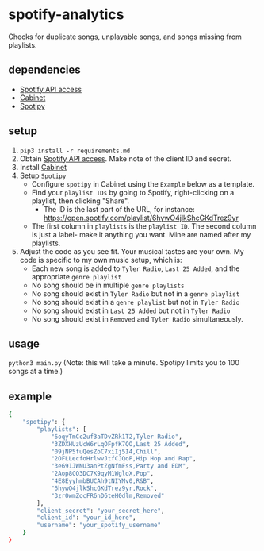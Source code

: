 # spotify-analytics
Checks for duplicate songs, unplayable songs, and songs missing from playlists.

## dependencies
- [Spotify API access](https://stevesie.com/docs/pages/spotify-client-id-secret-developer-api)
- [Cabinet](https://github.com/tylerjwoodfin/cabinet)
- [Spotipy](https://spotipy.readthedocs.io)

## setup
1. `pip3 install -r requirements.md`
2. Obtain [Spotify API access](https://stevesie.com/docs/pages/spotify-client-id-secret-developer-api). Make note of the client ID and secret.
3. Install [Cabinet](https://github.com/tylerjwoodfin/cabinet)
4. Setup `Spotipy`
    - Configure `spotipy` in Cabinet using the `Example` below as a template.
    - Find your `playlist IDs` by going to Spotify, right-clicking on a playlist, then clicking "Share".
        - The ID is the last part of the URL, for instance: https://open.spotify.com/playlist/6hywO4jlkShcGKdTrez9yr
    - The first column in `playlists` is the `playlist ID`. The second column is just a label- make it anything you want. Mine are named after my playlists.
5. Adjust the code as you see fit. Your musical tastes are your own. My code is specific to my own music setup, which is:
    - Each new song is added to `Tyler Radio`, `Last 25 Added`, and the appropriate `genre playlist`
    - No song should be in multiple `genre playlists`
    - No song should exist in `Tyler Radio` but not in a `genre playlist`
    - No song should exist in a `genre playlist` but not in `Tyler Radio`
    - No song should exist in `Last 25 Added` but not in `Tyler Radio`
    - No song should exist in `Removed` and `Tyler Radio` simultaneously.

## usage
```python3 main.py```
(Note: this will take a minute. Spotipy limits you to 100 songs at a time.)

## example
```bash
{
    "spotipy": {
        "playlists": [
            "6oqyTmCc2uf3aTDvZRk1T2,Tyler Radio",
            "3ZDXHUzUcW6rLqOFpfK7QO,Last 25 Added",
            "09jNP5fuQesZoC7xiIj5I4,Chill",
            "2OFLLecfoHrlwvJtfCJQoP,Hip Hop and Rap",
            "3e691JWNU3anPtZgNfmFss,Party and EDM",
            "2Aop8CO3DC7K9qyM1WgloX,Pop",
            "4E8EyyhmbBUCAh9tNIYMv0,R&B",
            "6hywO4jlkShcGKdTrez9yr,Rock",
            "3zr0wmZocFR6nD6teH0dlm,Removed"
        ],
        "client_secret": "your_secret_here",
        "client_id": "your_id_here",
        "username": "your_spotify_username"
    }
}
```
